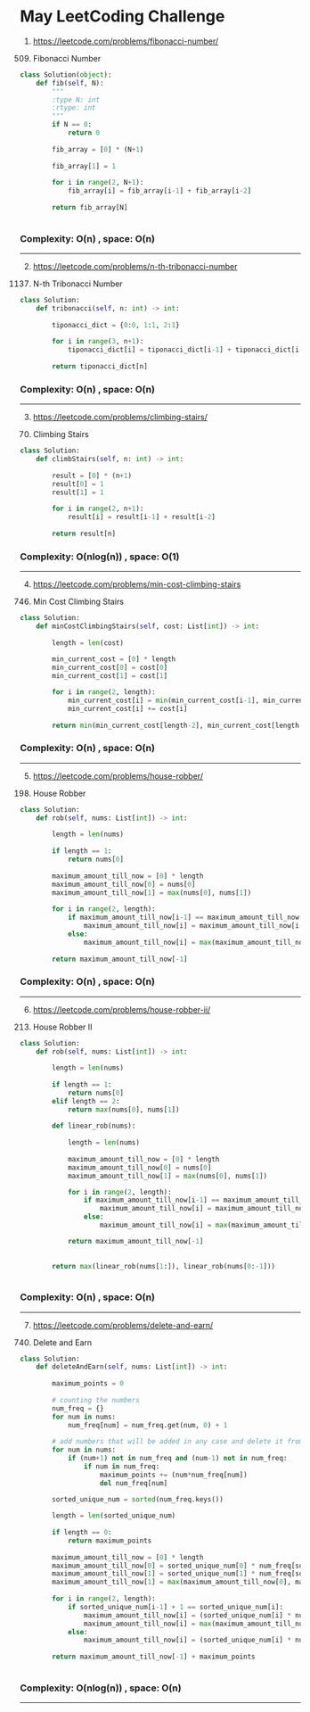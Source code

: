 # May LeetCoding Challenge

1) https://leetcode.com/problems/fibonacci-number/ </br>
509. Fibonacci Number


```python
class Solution(object):
    def fib(self, N):
        """
        :type N: int
        :rtype: int
        """
        if N == 0:
            return 0
        
        fib_array = [0] * (N+1)
        
        fib_array[1] = 1
        
        for i in range(2, N+1):
            fib_array[i] = fib_array[i-1] + fib_array[i-2] 
        
        return fib_array[N]
    
```

### Complexity: O(n) , space: O(n)
----------------------
2) https://leetcode.com/problems/n-th-tribonacci-number </br>
1137. N-th Tribonacci Number

```python
class Solution:
    def tribonacci(self, n: int) -> int:
        
        tiponacci_dict = {0:0, 1:1, 2:1}
        
        for i in range(3, n+1):
            tiponacci_dict[i] = tiponacci_dict[i-1] + tiponacci_dict[i-2] + tiponacci_dict[i-3]
            
        return tiponacci_dict[n]

```
### Complexity: O(n) , space: O(n)
-----------------------
3) https://leetcode.com/problems/climbing-stairs/ </br>
70. Climbing Stairs
```python
class Solution:
    def climbStairs(self, n: int) -> int:
        
        result = [0] * (n+1)
        result[0] = 1
        result[1] = 1
        
        for i in range(2, n+1):
            result[i] = result[i-1] + result[i-2]
            
        return result[n]
```
### Complexity: O(nlog(n)) , space: O(1)
-----------------------
4) https://leetcode.com/problems/min-cost-climbing-stairs </br>
746. Min Cost Climbing Stairs

```python
class Solution:
    def minCostClimbingStairs(self, cost: List[int]) -> int:
        
        length = len(cost)
        
        min_current_cost = [0] * length
        min_current_cost[0] = cost[0]
        min_current_cost[1] = cost[1]

        for i in range(2, length):
            min_current_cost[i] = min(min_current_cost[i-1], min_current_cost[i-2])
            min_current_cost[i] += cost[i]
            
        return min(min_current_cost[length-2], min_current_cost[length-1])
```
### Complexity: O(n) , space: O(n)
-----------------------
5) https://leetcode.com/problems/house-robber/ </br>
198. House Robber

```python
class Solution:
    def rob(self, nums: List[int]) -> int:
        
        length = len(nums)
        
        if length == 1:
            return nums[0]
        
        maximum_amount_till_now = [0] * length
        maximum_amount_till_now[0] = nums[0]
        maximum_amount_till_now[1] = max(nums[0], nums[1])
        
        for i in range(2, length):
            if maximum_amount_till_now[i-1] == maximum_amount_till_now[i-2]:
                maximum_amount_till_now[i] = maximum_amount_till_now[i-1] + nums[i]
            else:
                maximum_amount_till_now[i] = max(maximum_amount_till_now[i-2] + nums[i], maximum_amount_till_now[i-1])
    
        return maximum_amount_till_now[-1]
```
### Complexity: O(n) , space: O(n)
-----------------------
6) https://leetcode.com/problems/house-robber-ii/ </br>
213. House Robber II

```python
class Solution:
    def rob(self, nums: List[int]) -> int:
             
        length = len(nums)
        
        if length == 1:
            return nums[0]
        elif length == 2:
            return max(nums[0], nums[1])
        
        def linear_rob(nums):
            
            length = len(nums)
            
            maximum_amount_till_now = [0] * length
            maximum_amount_till_now[0] = nums[0]
            maximum_amount_till_now[1] = max(nums[0], nums[1])

            for i in range(2, length):
                if maximum_amount_till_now[i-1] == maximum_amount_till_now[i-2]:
                    maximum_amount_till_now[i] = maximum_amount_till_now[i-1] + nums[i]
                else:
                    maximum_amount_till_now[i] = max(maximum_amount_till_now[i-2] + nums[i], maximum_amount_till_now[i-1])

            return maximum_amount_till_now[-1]
        
        
        return max(linear_rob(nums[1:]), linear_rob(nums[0:-1]))
        
```
### Complexity: O(n) , space: O(n)
-----------------------
7) https://leetcode.com/problems/delete-and-earn/ </br>
740. Delete and Earn

```python
class Solution:
    def deleteAndEarn(self, nums: List[int]) -> int:
        
        maximum_points = 0
        
        # counting the numbers
        num_freq = {}
        for num in nums:
            num_freq[num] = num_freq.get(num, 0) + 1
        
        # add numbers that will be added in any case and delete it from the dict
        for num in nums:
            if (num+1) not in num_freq and (num-1) not in num_freq:
                if num in num_freq:
                    maximum_points += (num*num_freq[num])
                    del num_freq[num]

        sorted_unique_num = sorted(num_freq.keys())
        
        length = len(sorted_unique_num)
        
        if length == 0:
            return maximum_points
        
        maximum_amount_till_now = [0] * length
        maximum_amount_till_now[0] = sorted_unique_num[0] * num_freq[sorted_unique_num[0]]
        maximum_amount_till_now[1] = sorted_unique_num[1] * num_freq[sorted_unique_num[1]]
        maximum_amount_till_now[1] = max(maximum_amount_till_now[0], maximum_amount_till_now[1])
        
        for i in range(2, length):
            if sorted_unique_num[i-1] + 1 == sorted_unique_num[i]:
                maximum_amount_till_now[i] = (sorted_unique_num[i] * num_freq[sorted_unique_num[i]]) + maximum_amount_till_now[i-2]
                maximum_amount_till_now[i] = max(maximum_amount_till_now[i], maximum_amount_till_now[i-1])
            else:
                maximum_amount_till_now[i] = (sorted_unique_num[i] * num_freq[sorted_unique_num[i]]) + maximum_amount_till_now[i-1]
        
        return maximum_amount_till_now[-1] + maximum_points
        
```
### Complexity: O(nlog(n)) , space: O(n)
-----------------------